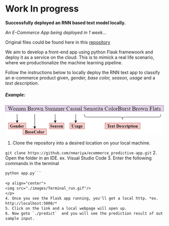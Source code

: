 # Work In progress
**Successfully deployed an RNN based text model locally.**

*An E-Commerce App being deployed in 1 week...*

Original files could be found here in this [repository](https://github.com/nmariya/e-commerce-classifier) 

We aim to develop a front-end app using python Flask framewoork and deploy it as a service on the cloud. This is to mimick a real life scenario, where  we productionalize the machine learning pipeline.

Follow the instructions below to locally deploy the RNN text app to classify an e-commerce product given, *gender, base color, season, usage* and a *text description*.
##### Example:

<p align="left">
<img src="./images/text_example.png"/>
</p>

1. Clone the repository into a desired location on your local machine.

`git clone https://github.com/nmariya/ecommerce_predictive-app.git`
2. Open the folder in an IDE. ex. Visual Studio Code
3. Enter the following commands in the terminal

```cd <location_of_folder>/application
python app.py```

<p align="center">
<img src="./images/Terminal_run.gif"/>
</p>
4. Once you see the Flask app running, you'll get a local http. *ex. http://localhost:5000/*
5. Click on the link and a local webpage will open up.
6. Now goto `./predict`  and you will see the prediction result of out sample input.
